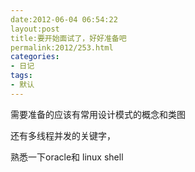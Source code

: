 ```yaml
---
date:2012-06-04 06:54:22
layout:post
title:要开始面试了，好好准备吧
permalink:2012/253.html
categories:
- 日记
tags:
- 默认
---
```



<p>
	需要准备的应该有常用设计模式的概念和类图
</p>
<p>
	还有多线程并发的关键字，
</p>
<p>
	熟悉一下oracle和 linux shell
</p>
<p>
	<br />
</p>